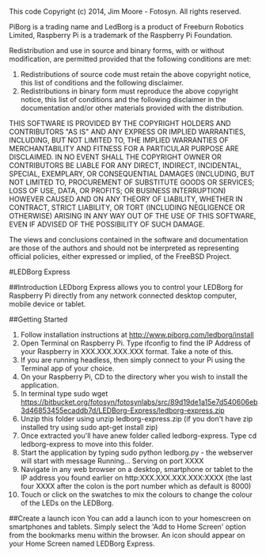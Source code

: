 This code Copyright (c) 2014, Jim Moore - Fotosyn. All rights reserved.

PiBorg is a trading name and LedBorg is a product of Freeburn Robotics Limited,
Raspberry Pi is a trademark of the Raspberry Pi Foundation.

Redistribution and use in source and binary forms, with or without
modification, are permitted provided that the following conditions are met:

1. Redistributions of source code must retain the above copyright notice, this
list of conditions and the following disclaimer.
2. Redistributions in binary form must reproduce the above copyright notice,
this list of conditions and the following disclaimer in the documentation
and/or other materials provided with the distribution.

THIS SOFTWARE IS PROVIDED BY THE COPYRIGHT HOLDERS AND CONTRIBUTORS "AS IS" AND
ANY EXPRESS OR IMPLIED WARRANTIES, INCLUDING, BUT NOT LIMITED TO, THE IMPLIED
WARRANTIES OF MERCHANTABILITY AND FITNESS FOR A PARTICULAR PURPOSE ARE
DISCLAIMED. IN NO EVENT SHALL THE COPYRIGHT OWNER OR CONTRIBUTORS BE LIABLE FOR
ANY DIRECT, INDIRECT, INCIDENTAL, SPECIAL, EXEMPLARY, OR CONSEQUENTIAL DAMAGES
(INCLUDING, BUT NOT LIMITED TO, PROCUREMENT OF SUBSTITUTE GOODS OR SERVICES;
LOSS OF USE, DATA, OR PROFITS; OR BUSINESS INTERRUPTION) HOWEVER CAUSED AND
ON ANY THEORY OF LIABILITY, WHETHER IN CONTRACT, STRICT LIABILITY, OR TORT
(INCLUDING NEGLIGENCE OR OTHERWISE) ARISING IN ANY WAY OUT OF THE USE OF THIS
SOFTWARE, EVEN IF ADVISED OF THE POSSIBILITY OF SUCH DAMAGE.

The views and conclusions contained in the software and documentation are those 
of the authors and should not be interpreted as representing official policies, 
either expressed or implied, of the FreeBSD Project.


#LEDBorg Express

##Introduction
LEDborg Express allows you to control your LEDBorg for Raspberry Pi directly from any network connected desktop computer, mobile device or tablet.

##Getting Started
1. Follow installation instructions at http://www.piborg.com/ledborg/install
2. Open Terminal on Raspberry Pi. Type 
	ifconfig
to find the IP Address of your Raspberry in XXX.XXX.XXX.XXX format. Take a note of this.
3. If you are running headless, then simply connect to your Pi using the Terminal app of your choice.
4. On your Raspberry Pi, CD to the directory wher you wish to install the application.
5. In terminal type 
	sudo wget https://bitbucket.org/fotosyn/fotosynlabs/src/89d19de1a15e7d540606eb3d46853455ecaddb7d/LEDBorg-Express/ledborg-express.zip
6. Unzip this folder using 
	unzip ledborg-express.zip 
(if you don't have zip installed try using sudo apt-get install zip)
7. Once extracted you'll have anew folder called ledborg-express. Type cd ledborg-express to move into this folder.
8. Start the application by typing sudo python ledborg.py - the webserver will start with message Running... Serving on port XXXX
9. Navigate in any web browser on a desktop, smartphone or tablet to the IP address you found earlier on http:XXX.XXX.XXX.XXX:XXXX (the last four XXXX after the colon is the port number which as default is 8000)
10. Touch or click on the swatches to mix the colours to change the colour of the LEDs on the LEDBorg.

##Create a launch icon
You can add a launch icon to your homescreen on smartphones and tablets. 
Simply select the 'Add to Home Screen' option from the bookmarks menu within the browser. 
An icon should appear on your Home Screen named LEDBorg Express.